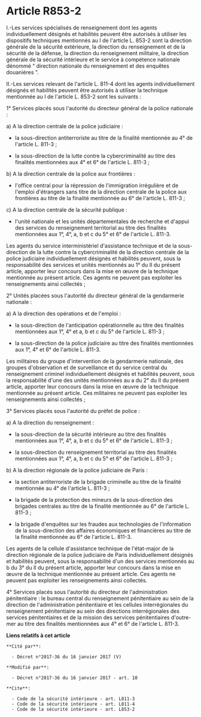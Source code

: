 # Article R853-2

I.-Les services spécialisés de renseignement dont les agents individuellement désignés et habilités peuvent être autorisés à
utiliser les dispositifs techniques mentionnés au I de l'article L. 853-2 sont la direction générale de la sécurité
extérieure, la          direction du renseignement et de la sécurité de la défense, la direction du renseignement militaire,
la direction générale de la sécurité intérieure et le service à compétence nationale dénommé “ direction nationale du
renseignement et des enquêtes douanières ”. 

II.-Les services relevant de l'article L. 811-4 dont les agents individuellement désignés et habilités peuvent être autorisés
à utiliser la technique mentionnée au I de l'article L. 853-2 sont les suivants : 

1° Services placés sous l'autorité du directeur général de la police nationale : 

a) A la direction centrale de la police judiciaire :

- la sous-direction antiterroriste au titre de la finalité mentionnée au 4° de l'article L. 811-3 ;

- la sous-direction de la lutte contre la cybercriminalité au titre des finalités mentionnées aux 4° et 6° de l'article L.
811-3 ; 

b) A la direction centrale de la police aux frontières :

- l'office central pour la répression de l'immigration irrégulière et de l'emploi d'étrangers sans titre de la direction
centrale de la police aux frontières au titre de la finalité mentionnée au 6° de l'article L. 811-3 ; 

c) A la direction centrale de la sécurité publique :

- l'unité nationale et les unités départementales de recherche et d'appui des services du renseignement territorial au titre
des finalités mentionnées aux 1°, 4°, a, b et c du 5° et 6° de l'article L. 811-3. 

Les agents du service interministériel d'assistance technique et de la sous-direction de la lutte contre la cybercriminalité
de la direction centrale de la police judiciaire individuellement désignés et habilités peuvent, sous la responsabilité des
services et unités mentionnés au 1° du II du présent article, apporter leur concours dans la mise en œuvre de la technique
mentionnée au présent article. Ces agents ne peuvent pas exploiter les renseignements ainsi collectés ; 

2° Unités placées sous l'autorité du directeur général de la gendarmerie nationale : 

a) A la direction des opérations et de l'emploi :

- la sous-direction de l'anticipation opérationnelle au titre des finalités mentionnées aux 1°, 4° et a, b et c du 5° de
l'article L. 811-3 ;

- la sous-direction de la police judiciaire au titre des finalités mentionnées aux 1°, 4° et 6° de l'article L. 811-3. 

Les militaires du groupe d'intervention de la gendarmerie nationale, des groupes d'observation et de surveillance et du
service central du renseignement criminel individuellement désignés et habilités peuvent, sous la responsabilité d'une des
unités mentionnées au a du 2° du II du présent article, apporter leur concours dans la mise en œuvre de la technique
mentionnée au présent article. Ces militaires ne peuvent pas exploiter les renseignements ainsi collectés ; 

3° Services placés sous l'autorité du préfet de police : 

a) A la direction du renseignement :

- la sous-direction de la sécurité intérieure au titre des finalités mentionnées aux 1°, 4°, a, b et c du 5° et 6° de
l'article L. 811-3 ;

- la sous-direction du renseignement territorial au titre des finalités mentionnées aux 1°, 4°, a, b et c du 5° et 6° de
l'article L. 811-3 ; 

b) A la direction régionale de la police judiciaire de Paris :

- la section antiterroriste de la brigade criminelle au titre de la finalité mentionnée au 4° de l'article L. 811-3 ;

- la brigade de la protection des mineurs de la sous-direction des brigades centrales au titre de la finalité mentionnée au
6° de l'article L. 811-3 ;

- la brigade d'enquêtes sur les fraudes aux technologies de l'information de la sous-direction des affaires économiques et
financières au titre de la finalité mentionnée au 6° de l'article L. 811-3. 

Les agents de la cellule d'assistance technique de l'état-major de la direction régionale de la police judiciaire de Paris
individuellement désignés et habilités peuvent, sous la responsabilité d'un des services mentionnés au b du 3° du II du
présent article, apporter leur concours dans la mise en œuvre de la technique mentionnée au présent article. Ces agents ne
peuvent pas exploiter les renseignements ainsi collectés.

4° Services placés sous l'autorité du directeur de l'administration pénitentiaire : le bureau central du renseignement
pénitentiaire au sein de la direction de l'administration pénitentiaire et les cellules interrégionales du renseignement
pénitentiaire au sein des directions interrégionales des services pénitentiaires et de la mission des services pénitentiaires
d'outre-mer au titre des finalités mentionnées aux 4° et 6° de l'article L. 811-3.

**Liens relatifs à cet article**

	**Cité par**:

	  - Décret n°2017-36 du 16 janvier 2017 (V)

	**Modifié par**:

	  - Décret n°2017-36 du 16 janvier 2017 - art. 10

	**Cite**:

	  - Code de la sécurité intérieure - art. L811-3
	  - Code de la sécurité intérieure - art. L811-4
	  - Code de la sécurité intérieure - art. L853-2
